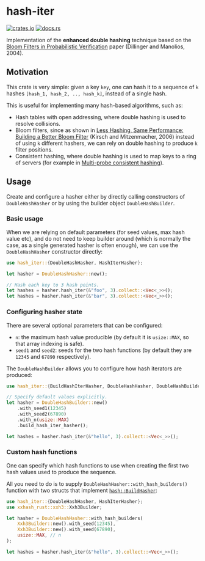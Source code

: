 # hash-iter

[![crates.io](https://img.shields.io/crates/d/hash-iter.svg)](https://crates.io/crates/hash-iter)
[![docs.rs](https://docs.rs/hash-iter/badge.svg)](https://docs.rs/hash-iter)

Implementation of the **enhanced double hashing** technique based on the
[Bloom Filters in Probabilistic Verification](https://www.khoury.northeastern.edu/~pete/pub/bloom-filters-verification.pdf)
paper (Dillinger and Manolios, 2004).

## Motivation

This crate is very simple: given a key `key`, one can hash it to a sequence of `k` hashes
`[hash_1, hash_2, .., hash_k]`, instead of a single hash.

This is useful for implementing many hash-based algorithms, such as:

- Hash tables with open addressing, where double hashing is used to resolve collisions.
- Bloom filters, since as shown in
  [Less Hashing, Same Performance: Building a Better Bloom Filter](https://www.eecs.harvard.edu/~michaelm/postscripts/rsa2008.pdf)
  (Kirsch and Mitzenmacher, 2006) instead of using `k` different hashers, we can rely on double
  hashing to produce `k` filter positions.
- Consistent hashing, where double hashing is used to map keys to a ring of servers (for example in
  [Multi-probe consistent hashing](https://crates.io/crates/mpchash)).

## Usage

Create and configure a hasher either by directly calling constructors of `DoubleHashHasher` or by
using the builder object `DoubleHashBuilder`.

### Basic usage

When we are relying on default parameters (for seed values, max hash value etc), and do not need to
keep builder around (which is normally the case, as a single generated hasher is often enough), we
can use the `DoubleHashHasher` constructor directly:

``` rust
use hash_iter::{DoubleHashHasher, HashIterHasher};

let hasher = DoubleHashHasher::new();

// Hash each key to 3 hash points.
let hashes = hasher.hash_iter(&"foo", 3).collect::<Vec<_>>();
let hashes = hasher.hash_iter(&"bar", 3).collect::<Vec<_>>();
```

### Configuring hasher state

There are several optional parameters that can be configured:

- `n`: the maximum hash value producible (by default it is `usize::MAX`, so that array indexing is
  safe).
- `seed1` and `seed2`: seeds for the two hash functions (by default they are `12345` and `67890`
  respectively).

The `DoubleHashBuilder` allows you to configure how hash iterators are produced:

``` rust
use hash_iter::{BuildHashIterHasher, DoubleHashHasher, DoubleHashBuilder, HashIterHasher};

// Specify default values explicitly.
let hasher = DoubleHashBuilder::new()
    .with_seed1(12345)
    .with_seed2(67890)
    .with_n(usize::MAX)
    .build_hash_iter_hasher();

let hashes = hasher.hash_iter(&"hello", 3).collect::<Vec<_>>();
```

### Custom hash functions

One can specify which hash functions to use when creating the first two hash values used to produce
the sequence.

All you need to do is to supply `DoubleHashHasher::with_hash_builders()` function with two structs
that implement [`hash::BuildHasher`](https://doc.rust-lang.org/std/hash/trait.BuildHasher.html):

``` rust
use hash_iter::{DoubleHashHasher, HashIterHasher};
use xxhash_rust::xxh3::Xxh3Builder;

let hasher = DoubleHashHasher::with_hash_builders(
    Xxh3Builder::new().with_seed(12345),
    Xxh3Builder::new().with_seed(67890),
    usize::MAX, // n
);

let hashes = hasher.hash_iter(&"hello", 3).collect::<Vec<_>>();
```
